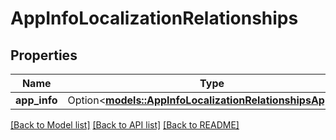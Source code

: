 # AppInfoLocalizationRelationships

## Properties

Name | Type | Description | Notes
------------ | ------------- | ------------- | -------------
**app_info** | Option<[**models::AppInfoLocalizationRelationshipsAppInfo**](AppInfoLocalization_relationships_appInfo.md)> |  | [optional]

[[Back to Model list]](../README.md#documentation-for-models) [[Back to API list]](../README.md#documentation-for-api-endpoints) [[Back to README]](../README.md)



